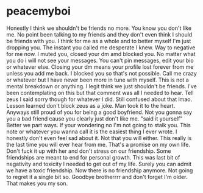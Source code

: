 # peacemyboi
Honestly I think we shouldn't be friends no more. 
You know you don't like me. 
No point been talking to my friends and they don't even think I should be friends with you.
I think for me as a whole and to better myself I'm just dropping you.
The instant you called me desperate I knew.
Way to negative for me now.
I muted you, closed your dm amd blocked you. No matter what you do i will not see your messages.
You can't pin messages, edit your bio or whatever else.
Closing your dm means your profile lost forever from me unless you add me back.
I blocked you so that's not possible.
Call me crazy or whatever but I have never been more in tune with myself.
This is not a mental breakdown or anything. 
I legit think we just shouldn't be friends.
I've been contemplating on this but that comment was all I needed to hear.
Tell zeus I said sorry though for whatever I did. 
Still confused about that lmao. 
Lesson learned don't block zeus as a joke. 
Man took it to the heart.
Anyways still proud of you for being a good boyfriend.
Not you gonna say you a bad friend cause you clearly just don't like me. "said it yourself"
Better we part ways. If your wondering no I'm not going to stalk you.
This note or whatever you wanna call it is the easiest thing I ever wrote.
I honestly don't even feel sad about it. Not that you will either.
This really is the last time you will ever hear from me. That's a promise on my own life.
Don't fuck it up with her and don't stress on our friendship.
Some friendships are meant to end for personal growth.
This was last bit of negativity and toxicity I needed to get out of my life.
Surely you can admit we have a toxic friendship.
Now there is no friendship anymore.
Not going to regret it a single bit so.
Goodbye brotherrrr and don't forget I'm older.
That makes you my son.
